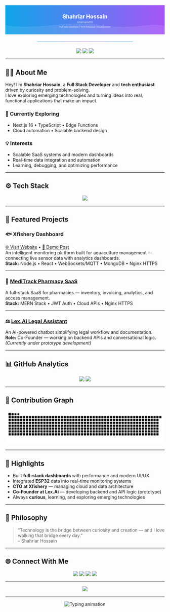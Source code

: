<!-- Profile README for shahriarbd10 -->
<!-- Clean, professional, and curiosity-driven developer theme -->

<div align="center">
  <svg viewBox="0 0 1200 220" xmlns="http://www.w3.org/2000/svg" role="img" aria-label="Shahriar Hossain (shahriarbd10) — Full Stack Developer | Tech Enthusiast" style="width:100%;height:auto;max-height:220px;">
    <defs>
      <linearGradient id="bgGrad" x1="0" x2="1" y1="0" y2="0">
        <stop stop-color="#0ea5e9" offset="0%"/>
        <stop stop-color="#a855f7" offset="100%"/>
      </linearGradient>
    </defs>
    <rect width="1200" height="220" fill="url(#bgGrad)"/>
    <path d="M0,150 C240,190 460,110 720,150 C980,190 1100,120 1200,160 L1200,220 L0,220 Z" fill="rgba(255,255,255,0.1)"/>
    <text x="50%" y="100" text-anchor="middle" fill="#fff" font-size="40" font-weight="800">Shahriar Hossain</text>
    <text x="50%" y="135" text-anchor="middle" fill="#e2e8f0" font-size="18">(shahriarbd10)</text>
    <text x="50%" y="168" text-anchor="middle" fill="#f9fafb" font-size="15">Full Stack Developer | Tech Enthusiast | Cloud Learner</text>
  </svg>
  <hr style="border: 0; height: 1px; background: linear-gradient(90deg, #0ea5e9, #a855f7, #0ea5e9); margin: 20px 0; width: 60%;">
</div>

<div align="center">
  <img src="https://img.shields.io/badge/Location-Dhaka%2C%20Bangladesh-0ea5e9?style=for-the-badge&logo=google-maps&logoColor=white"/>
  <a href="https://shahriarbd10.github.io"><img src="https://img.shields.io/badge/Portfolio-shahriarbd10.github.io-a855f7?style=for-the-badge&logo=google-chrome&logoColor=white"/></a>
  <a href="mailto:shahriarsgr@gmail.com"><img src="https://img.shields.io/badge/Email-Contact-ef4444?style=for-the-badge&logo=gmail&logoColor=white"/></a>
</div>

---

## 👨‍💻 About Me
Hey! I’m **Shahriar Hossain**, a **Full Stack Developer** and **tech enthusiast** driven by curiosity and problem-solving.  
I love exploring emerging technologies and turning ideas into real, functional applications that make an impact.

### 🌱 Currently Exploring
- Next.js 16 • TypeScript • Edge Functions  
- Cloud automation • Scalable backend design  

### 💡 Interests
- Scalable SaaS systems and modern dashboards  
- Real-time data integration and automation  
- Learning, debugging, and optimizing performance  

---

## ⚙️ Tech Stack
<div align="center">
  <img src="https://skillicons.dev/icons?i=js,ts,react,nextjs,nodejs,express,mongodb,python,flutter,dart,aws,nginx,arduino,git,vscode" />
</div>

---

## 🚀 Featured Projects

### 🐟 Xfishery Dashboard  
[🌐 Visit Website](https://xfishery.com) • [🎥 Demo Post](https://www.linkedin.com/posts/shahriarbd10_iot-aquaculture-smartaquaculture-activity-7386217565359915008-tkKs)  
An intelligent monitoring platform built for aquaculture management — connecting live sensor data with analytics dashboards.  
**Stack:** Node.js • React • WebSockets/MQTT • MongoDB • Nginx HTTPS  

---

### 💊 [MediTrack Pharmacy SaaS](https://meditrack-v1.vercel.app)  
A full-stack SaaS for pharmacies — inventory, invoicing, analytics, and access management.  
**Stack:** MERN Stack • JWT Auth • Cloud APIs • Nginx HTTPS  

---

### ⚖️ [Lex.Ai Legal Assistant](#)  
An AI-powered chatbot simplifying legal workflow and documentation.  
**Role:** Co-Founder — working on backend APIs and conversational logic.  
*(Currently under prototype development)*  

---

## 📊 GitHub Analytics
<div align="center">
  <img src="https://github-readme-stats.vercel.app/api?username=shahriarbd10&show_icons=true&theme=radical&hide_border=true&border_radius=12" height="150" />
  <img src="https://github-readme-streak-stats.herokuapp.com/?user=shahriarbd10&theme=radical&hide_border=true&border_radius=12" height="150" />
</div>

---

## 🐍 Contribution Graph
<div align="center">
  <picture>
    <source media="(prefers-color-scheme: dark)" srcset="https://raw.githubusercontent.com/shahriarbd10/shahriarbd10/output/github-contribution-grid-snake-dark.svg" />
    <source media="(prefers-color-scheme: light)" srcset="https://raw.githubusercontent.com/shahriarbd10/shahriarbd10/output/github-contribution-grid-snake.svg" />
    <img alt="snake animation" src="https://raw.githubusercontent.com/shahriarbd10/shahriarbd10/output/github-contribution-grid-snake.svg" />
  </picture>
</div>

---

## 🧩 Highlights
- Built **full-stack dashboards** with performance and modern UI/UX  
- Integrated **ESP32** data into real-time monitoring systems  
- **CTO at Xfishery** — managing cloud and data architecture  
- **Co-Founder at Lex.Ai** — developing backend and API logic (prototype)  
- Always **curious**, learning, and exploring emerging technologies  

---

## 💬 Philosophy
> “Technology is the bridge between curiosity and creation — and I love walking that bridge every day.”  
> – Shahriar Hossain  

---

## 🌐 Connect With Me
<div align="center">
  <a href="mailto:shahriarsgr@gmail.com"><img src="https://img.shields.io/badge/Email-ef4444?style=for-the-badge&logo=gmail&logoColor=white"/></a>
  <a href="https://linkedin.com/in/shahriarhossain"><img src="https://img.shields.io/badge/LinkedIn-0A66C2?style=for-the-badge&logo=linkedin&logoColor=white"/></a>
  <a href="https://github.com/shahriarbd10"><img src="https://img.shields.io/badge/GitHub-181717?style=for-the-badge&logo=github&logoColor=white"/></a>
  <a href="https://shahriarbd10.github.io"><img src="https://img.shields.io/badge/Portfolio-0ea5e9?style=for-the-badge&logo=google-chrome&logoColor=white"/></a>
</div>

---

<div align="center">
  <img src="https://komarev.com/ghpvc/?username=shahriarbd10&label=Profile%20Views&style=for-the-badge&color=0ea5e9"/>
</div>

---

<div align="center">
  <img src="https://readme-typing-svg.demolab.com?font=Inter&size=20&duration=3000&pause=800&color=A855F7&center=true&vCenter=true&width=600&lines=Exploring+Technology+with+Curiosity;Building+Scalable+Full+Stack+Applications;Learning%2C+Fixing%2C+and+Improving+Every+Day" alt="Typing animation"/>
</div>
